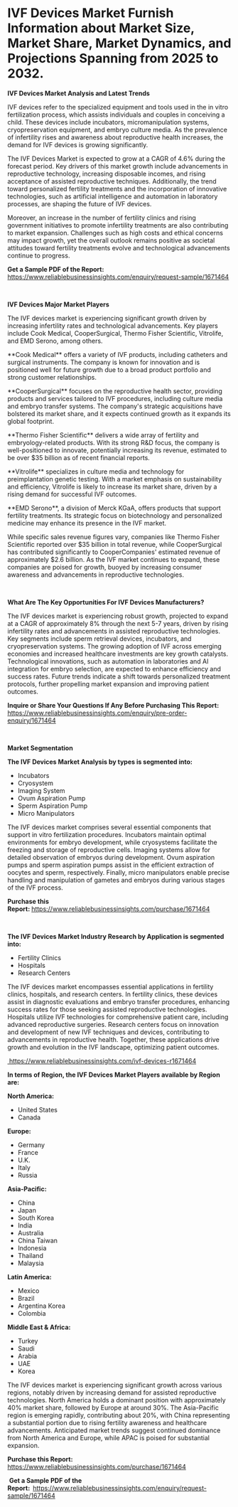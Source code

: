 <p><h1>IVF Devices Market Furnish Information about Market Size, Market Share, Market Dynamics, and Projections Spanning from 2025 to 2032.</h1></p><p><strong>IVF Devices Market Analysis and Latest Trends</strong></p>
<p><p>IVF devices refer to the specialized equipment and tools used in the in vitro fertilization process, which assists individuals and couples in conceiving a child. These devices include incubators, micromanipulation systems, cryopreservation equipment, and embryo culture media. As the prevalence of infertility rises and awareness about reproductive health increases, the demand for IVF devices is growing significantly.</p><p>The IVF Devices Market is expected to grow at a CAGR of 4.6% during the forecast period. Key drivers of this market growth include advancements in reproductive technology, increasing disposable incomes, and rising acceptance of assisted reproductive techniques. Additionally, the trend toward personalized fertility treatments and the incorporation of innovative technologies, such as artificial intelligence and automation in laboratory processes, are shaping the future of IVF devices.</p><p>Moreover, an increase in the number of fertility clinics and rising government initiatives to promote infertility treatments are also contributing to market expansion. Challenges such as high costs and ethical concerns may impact growth, yet the overall outlook remains positive as societal attitudes toward fertility treatments evolve and technological advancements continue to progress.</p></p>
<p><strong>Get a Sample PDF of the Report:&nbsp;</strong> <a href="https://www.reliablebusinessinsights.com/enquiry/request-sample/1671464?utm_campaign=2268&utm_medium=2&utm_source=Github&utm_content=ia&utm_term=13042025&utm_id=ivf-devices">https://www.reliablebusinessinsights.com/enquiry/request-sample/1671464</a></p>
<p>&nbsp;</p>
<p><strong>IVF Devices Major Market Players</strong></p>
<p><p>The IVF devices market is experiencing significant growth driven by increasing infertility rates and technological advancements. Key players include Cook Medical, CooperSurgical, Thermo Fisher Scientific, Vitrolife, and EMD Serono, among others.</p><p>**Cook Medical** offers a variety of IVF products, including catheters and surgical instruments. The company is known for innovation and is positioned well for future growth due to a broad product portfolio and strong customer relationships.</p><p>**CooperSurgical** focuses on the reproductive health sector, providing products and services tailored to IVF procedures, including culture media and embryo transfer systems. The company's strategic acquisitions have bolstered its market share, and it expects continued growth as it expands its global footprint.</p><p>**Thermo Fisher Scientific** delivers a wide array of fertility and embryology-related products. With its strong R&D focus, the company is well-positioned to innovate, potentially increasing its revenue, estimated to be over $35 billion as of recent financial reports.</p><p>**Vitrolife** specializes in culture media and technology for preimplantation genetic testing. With a market emphasis on sustainability and efficiency, Vitrolife is likely to increase its market share, driven by a rising demand for successful IVF outcomes.</p><p>**EMD Serono**, a division of Merck KGaA, offers products that support fertility treatments. Its strategic focus on biotechnology and personalized medicine may enhance its presence in the IVF market.</p><p>While specific sales revenue figures vary, companies like Thermo Fisher Scientific reported over $35 billion in total revenue, while CooperSurgical has contributed significantly to CooperCompanies' estimated revenue of approximately $2.6 billion. As the IVF market continues to expand, these companies are poised for growth, buoyed by increasing consumer awareness and advancements in reproductive technologies.</p></p>
<p>&nbsp;</p>
<p><strong>What Are The Key Opportunities For IVF Devices Manufacturers?</strong></p>
<p><p>The IVF devices market is experiencing robust growth, projected to expand at a CAGR of approximately 8% through the next 5-7 years, driven by rising infertility rates and advancements in assisted reproductive technologies. Key segments include sperm retrieval devices, incubators, and cryopreservation systems. The growing adoption of IVF across emerging economies and increased healthcare investments are key growth catalysts. Technological innovations, such as automation in laboratories and AI integration for embryo selection, are expected to enhance efficiency and success rates. Future trends indicate a shift towards personalized treatment protocols, further propelling market expansion and improving patient outcomes.</p></p>
<p><strong>Inquire or Share Your Questions If Any Before Purchasing This Report:</strong> <a href="https://www.reliablebusinessinsights.com/enquiry/pre-order-enquiry/1671464?utm_campaign=2268&utm_medium=2&utm_source=Github&utm_content=ia&utm_term=13042025&utm_id=ivf-devices">https://www.reliablebusinessinsights.com/enquiry/pre-order-enquiry/1671464</a></p>
<p>&nbsp;</p>
<p><strong>Market Segmentation</strong></p>
<p><strong>The IVF Devices Market Analysis by types is segmented into:</strong></p>
<p><ul><li>Incubators</li><li>Cryosystem</li><li>Imaging System</li><li>Ovum Aspiration Pump</li><li>Sperm Aspiration Pump</li><li>Micro Manipulators</li></ul></p>
<p><p>The IVF devices market comprises several essential components that support in vitro fertilization procedures. Incubators maintain optimal environments for embryo development, while cryosystems facilitate the freezing and storage of reproductive cells. Imaging systems allow for detailed observation of embryos during development. Ovum aspiration pumps and sperm aspiration pumps assist in the efficient extraction of oocytes and sperm, respectively. Finally, micro manipulators enable precise handling and manipulation of gametes and embryos during various stages of the IVF process.</p></p>
<p><strong>Purchase this Report:&nbsp;</strong><a href="https://www.reliablebusinessinsights.com/purchase/1671464?utm_campaign=2268&utm_medium=2&utm_source=Github&utm_content=ia&utm_term=13042025&utm_id=ivf-devices">https://www.reliablebusinessinsights.com/purchase/1671464</a></p>
<p>&nbsp;</p>
<p><strong>The IVF Devices Market Industry Research by Application is segmented into:</strong></p>
<p><ul><li>Fertility Clinics</li><li>Hospitals</li><li>Research Centers</li></ul></p>
<p><p>The IVF devices market encompasses essential applications in fertility clinics, hospitals, and research centers. In fertility clinics, these devices assist in diagnostic evaluations and embryo transfer procedures, enhancing success rates for those seeking assisted reproductive technologies. Hospitals utilize IVF technologies for comprehensive patient care, including advanced reproductive surgeries. Research centers focus on innovation and development of new IVF techniques and devices, contributing to advancements in reproductive health. Together, these applications drive growth and evolution in the IVF landscape, optimizing patient outcomes.</p></p>
<p><a href="https://www.reliablebusinessinsights.com/ivf-devices-r1671464?utm_campaign=2268&utm_medium=2&utm_source=Github&utm_content=ia&utm_term=13042025&utm_id=ivf-devices">&nbsp;https://www.reliablebusinessinsights.com/ivf-devices-r1671464</a></p>
<p><strong>In terms of Region, the IVF Devices Market Players available by Region are:</strong></p>
<p>
    <p> <strong> North America: </strong>
        <ul>
            <li>United States</li>
            <li>Canada</li>
        </ul>
        </p> 
    <p> <strong> Europe: </strong>
        <ul>
            <li>Germany</li>
            <li>France</li>
            <li>U.K.</li>
            <li>Italy</li>
            <li>Russia</li>
        </ul>
        </p> 
    <p> <strong> Asia-Pacific: </strong>
        <ul>
            <li>China</li>
            <li>Japan</li>
            <li>South Korea</li>
            <li>India</li>
            <li>Australia</li>
            <li>China Taiwan</li>
            <li>Indonesia</li>
            <li>Thailand</li>
            <li>Malaysia</li>
        </ul>
        </p> 
    <p> <strong> Latin America: </strong>
        <ul>
            <li>Mexico</li>
            <li>Brazil</li>
            <li>Argentina Korea</li>
            <li>Colombia</li>
        </ul>
        </p> 
    <p> <strong> Middle East & Africa: </strong>
        <ul>
            <li>Turkey</li>
            <li>Saudi</li>
            <li>Arabia</li>
            <li>UAE</li>
            <li>Korea</li>
        </ul>
    </p>
    </p>
<p><p>The IVF devices market is experiencing significant growth across various regions, notably driven by increasing demand for assisted reproductive technologies. North America holds a dominant position with approximately 40% market share, followed by Europe at around 30%. The Asia-Pacific region is emerging rapidly, contributing about 20%, with China representing a substantial portion due to rising fertility awareness and healthcare advancements. Anticipated market trends suggest continued dominance from North America and Europe, while APAC is poised for substantial expansion.</p></p>
<p><strong>Purchase this Report: </strong><a href="https://www.reliablebusinessinsights.com/purchase/1671464?utm_campaign=2268&utm_medium=2&utm_source=Github&utm_content=ia&utm_term=13042025&utm_id=ivf-devices">https://www.reliablebusinessinsights.com/purchase/1671464</a></p>
<p>&nbsp;<strong>Get a Sample PDF of the Report:&nbsp;&nbsp;</strong><a href="https://www.reliablebusinessinsights.com/enquiry/request-sample/1671464?utm_campaign=2268&utm_medium=2&utm_source=Github&utm_content=ia&utm_term=13042025&utm_id=ivf-devices">https://www.reliablebusinessinsights.com/enquiry/request-sample/1671464</a></p>
<p><strong></strong></p>
<p><p></p><p></p><p></p></p>